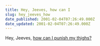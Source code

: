 ```yaml
---
title: Hey, Jeeves, how can I
slug: hey_jeeves_how
date_published: 2001-02-04T07:26:49.000Z
date_updated: 2001-02-04T07:26:49.000Z
---
```


Hey, Jeeves, [how can I punish my thighs?](http://www.ask.com/main/askJeeves.asp?origin=0&amp;qSource=4&amp;site_name=Jeeves&amp;metasearch=yes&amp;ads=&amp;ask=How+can+I+punish+my+thighs%3F)
